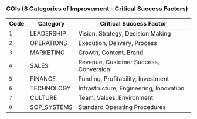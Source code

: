 ### COIs (8 Categories of Improvement - Critical Success Factors)

| Code | Category | Critical Success Factor |
|------|----------|------------------------|
| `1` | LEADERSHIP | Vision, Strategy, Decision Making |
| `2` | OPERATIONS | Execution, Delivery, Process |
| `3` | MARKETING | Growth, Content, Brand |
| `4` | SALES | Revenue, Customer Success, Conversion |
| `5` | FINANCE | Funding, Profitability, Investment |
| `6` | TECHNOLOGY | Infrastructure, Engineering, Innovation |
| `7` | CULTURE | Team, Values, Environment |
| `8` | SOP_SYSTEMS | Standard Operating Procedures |
